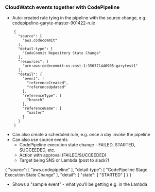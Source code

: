 ### CloudWatch events together with CodePipeline
- Auto-created rule tying in the pipeline with the source change, e.g. codepipeline-garyte-master-901422-rule

```
    {
      "source": [
        "aws.codecommit"
      ],
      "detail-type": [
        "CodeCommit Repository State Change"
      ],
      "resources": [
        "arn:aws:codecommit:us-east-1:356371446905:garytest1"
      ],
      "detail": {
        "event": [
          "referenceCreated",
          "referenceUpdated"
        ],
        "referenceType": [
          "branch"
        ],
        "referenceName": [
          "master"
        ]
      }
    }
```

- Can also create a scheduled rule, e.g. once a day invoke the pipeline
- Can also use source events
  - CodePipeline execution state change - FAILED, STARTED, SUCCEEDED, etc.
  - Action with approval (FAILED/SUCCEEDED)
  - Target being SNS or Lambda (post to slack?)
  
{
  "source": [
    "aws.codepipeline"
  ],
  "detail-type": [
    "CodePipeline Stage Execution State Change"
  ],
  "detail": {
    "state": [
      "STARTED"
    ]
  }
}

- Shows a "sample event" - what you'll be getting e.g. in the Lambda
